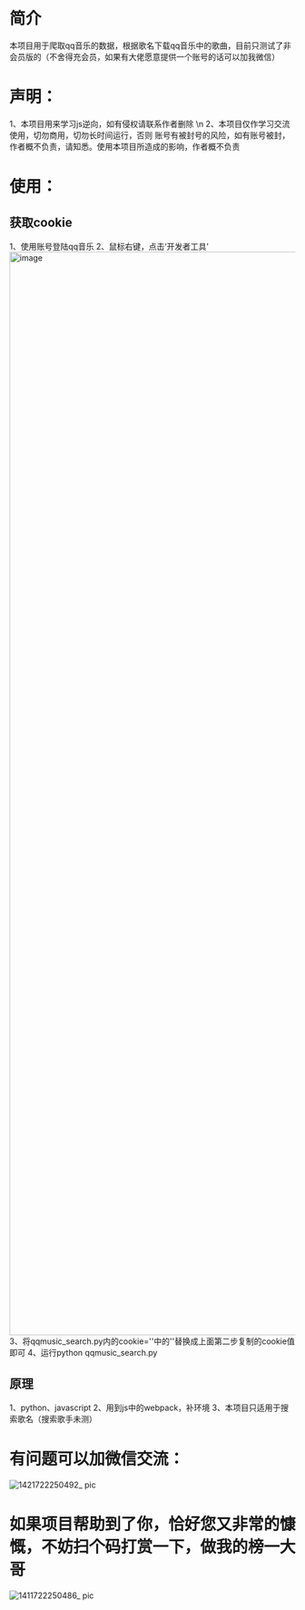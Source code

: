 # 简介
本项目用于爬取qq音乐的数据，根据歌名下载qq音乐中的歌曲，目前只测试了非会员版的（不舍得充会员，如果有大佬愿意提供一个账号的话可以加我微信）


# 声明：
1、本项目用来学习js逆向，如有侵权请联系作者删除 \n
2、本项目仅作学习交流使用，切勿商用，切勿长时间运行，否则 账号有被封号的风险，如有账号被封，作者概不负责，请知悉。使用本项目所造成的影响，作者概不负责
# 使用：
## 获取cookie
1、使用账号登陆qq音乐
2、鼠标右键，点击‘开发者工具’
<img width="1909" alt="image" src="https://github.com/user-attachments/assets/b62033ec-cdb8-49b0-9b16-4ed497b7ed7a">
3、将qqmusic_search.py内的cookie=''中的''替换成上面第二步复制的cookie值即可
4、运行python qqmusic_search.py
## 原理
1、python、javascript
2、用到js中的webpack，补环境
3、本项目只适用于搜索歌名（搜索歌手未测）
# 有问题可以加微信交流：

![1421722250492_ pic](https://github.com/user-attachments/assets/7cf0c113-0d65-4a14-a730-2a823f008dba)
# 如果项目帮助到了你，恰好您又非常的慷慨，不妨扫个码打赏一下，做我的榜一大哥
![1411722250486_ pic](https://github.com/user-attachments/assets/9389d6ab-b2e0-422e-8d80-4e4417b8776d)
